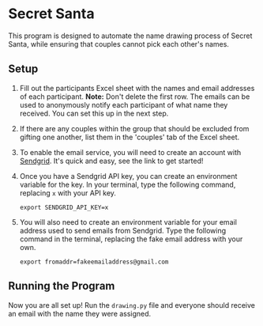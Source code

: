 # Secret Santa

This program is designed to automate the name drawing process of Secret Santa, while ensuring that couples cannot pick each other's names.

## Setup

1. Fill out the participants Excel sheet with the names and email addresses of each participant. **Note:** Don't delete the first row. The emails can be used to anonymously notify each participant of what name they received. You can set this up in the next step.

2. If there are any couples within the group that should be excluded from gifting one another, list them in the 'couples' tab of the Excel sheet.

3. To enable the email service, you will need to create an account with [Sendgrid](https://sendgrid.com/resource/setting-up-your-email-infrastructure-with-twilio-sendgrid/). It's quick and easy, see the link to get started!

4. Once you have a Sendgrid API key, you can create an environment variable for the key. In your terminal, type the following command, replacing `x` with your API key.

    ```
    export SENDGRID_API_KEY=x
    ```

5. You will also need to create an environment variable for your email address used to send emails from Sendgrid. Type the following command in the terminal, replacing the fake email address with your own.

    ```
    export fromaddr=fakeemailaddress@gmail.com
    ```

## Running the Program

Now you are all set up! Run the `drawing.py` file and everyone should receive an email with the name they were assigned.
